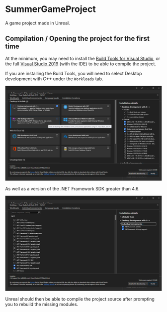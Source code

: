 # SummerGameProject
A game project made in Unreal.

## Compilation / Opening the project for the first time

At the minimum, you may need to install the 
[Build Tools for Visual Studio](https://visualstudio.microsoft.com/downloads/),
or the full 
[Visual Studio 2019](https://visualstudio.microsoft.com/downloads/)
(with the IDE) to be able to compile the project.

If you are installing the Build Tools, you will need to select Desktop
development with C++ under the ``Workloads`` tab.

![vs_installation_1](img/vs_installation_1.png)

As well as a version of the .NET Framework SDK greater than 4.6.

![vs_installation_2](img/vs_installation_2.png)

Unreal should then be able to compile the project source after prompting you to
rebuild the missing modules.
